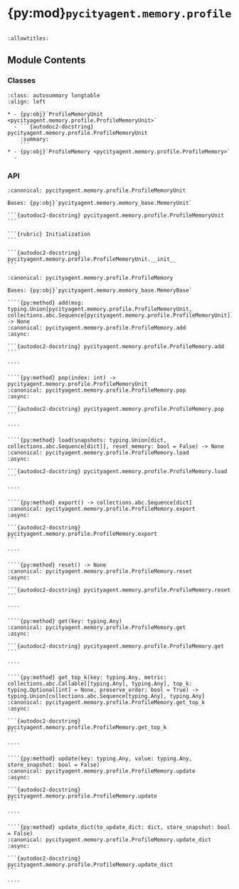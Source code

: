 # {py:mod}`pycityagent.memory.profile`

```{py:module} pycityagent.memory.profile
```

```{autodoc2-docstring} pycityagent.memory.profile
:allowtitles:
```

## Module Contents

### Classes

````{list-table}
:class: autosummary longtable
:align: left

* - {py:obj}`ProfileMemoryUnit <pycityagent.memory.profile.ProfileMemoryUnit>`
  - ```{autodoc2-docstring} pycityagent.memory.profile.ProfileMemoryUnit
    :summary:
    ```
* - {py:obj}`ProfileMemory <pycityagent.memory.profile.ProfileMemory>`
  -
````

### API

````{py:class} ProfileMemoryUnit(content: typing.Optional[dict] = None, activate_timestamp: bool = False)
:canonical: pycityagent.memory.profile.ProfileMemoryUnit

Bases: {py:obj}`pycityagent.memory.memory_base.MemoryUnit`

```{autodoc2-docstring} pycityagent.memory.profile.ProfileMemoryUnit
```

```{rubric} Initialization
```

```{autodoc2-docstring} pycityagent.memory.profile.ProfileMemoryUnit.__init__
```

````

`````{py:class} ProfileMemory(msg: typing.Optional[typing.Union[pycityagent.memory.profile.ProfileMemoryUnit, collections.abc.Sequence[pycityagent.memory.profile.ProfileMemoryUnit], dict, collections.abc.Sequence[dict]]] = None, activate_timestamp: bool = False)
:canonical: pycityagent.memory.profile.ProfileMemory

Bases: {py:obj}`pycityagent.memory.memory_base.MemoryBase`

````{py:method} add(msg: typing.Union[pycityagent.memory.profile.ProfileMemoryUnit, collections.abc.Sequence[pycityagent.memory.profile.ProfileMemoryUnit]]) -> None
:canonical: pycityagent.memory.profile.ProfileMemory.add
:async:

```{autodoc2-docstring} pycityagent.memory.profile.ProfileMemory.add
```

````

````{py:method} pop(index: int) -> pycityagent.memory.profile.ProfileMemoryUnit
:canonical: pycityagent.memory.profile.ProfileMemory.pop
:async:

```{autodoc2-docstring} pycityagent.memory.profile.ProfileMemory.pop
```

````

````{py:method} load(snapshots: typing.Union[dict, collections.abc.Sequence[dict]], reset_memory: bool = False) -> None
:canonical: pycityagent.memory.profile.ProfileMemory.load
:async:

```{autodoc2-docstring} pycityagent.memory.profile.ProfileMemory.load
```

````

````{py:method} export() -> collections.abc.Sequence[dict]
:canonical: pycityagent.memory.profile.ProfileMemory.export
:async:

```{autodoc2-docstring} pycityagent.memory.profile.ProfileMemory.export
```

````

````{py:method} reset() -> None
:canonical: pycityagent.memory.profile.ProfileMemory.reset
:async:

```{autodoc2-docstring} pycityagent.memory.profile.ProfileMemory.reset
```

````

````{py:method} get(key: typing.Any)
:canonical: pycityagent.memory.profile.ProfileMemory.get
:async:

```{autodoc2-docstring} pycityagent.memory.profile.ProfileMemory.get
```

````

````{py:method} get_top_k(key: typing.Any, metric: collections.abc.Callable[[typing.Any], typing.Any], top_k: typing.Optional[int] = None, preserve_order: bool = True) -> typing.Union[collections.abc.Sequence[typing.Any], typing.Any]
:canonical: pycityagent.memory.profile.ProfileMemory.get_top_k
:async:

```{autodoc2-docstring} pycityagent.memory.profile.ProfileMemory.get_top_k
```

````

````{py:method} update(key: typing.Any, value: typing.Any, store_snapshot: bool = False)
:canonical: pycityagent.memory.profile.ProfileMemory.update
:async:

```{autodoc2-docstring} pycityagent.memory.profile.ProfileMemory.update
```

````

````{py:method} update_dict(to_update_dict: dict, store_snapshot: bool = False)
:canonical: pycityagent.memory.profile.ProfileMemory.update_dict
:async:

```{autodoc2-docstring} pycityagent.memory.profile.ProfileMemory.update_dict
```

````

`````
